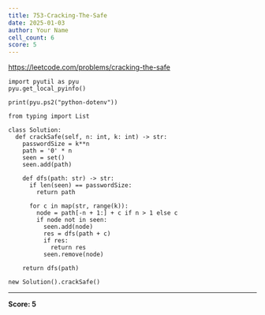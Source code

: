 ```yaml
---
title: 753-Cracking-The-Safe
date: 2025-01-03
author: Your Name
cell_count: 6
score: 5
---
```


https://leetcode.com/problems/cracking-the-safe


```
import pyutil as pyu
pyu.get_local_pyinfo()
```


```
print(pyu.ps2("python-dotenv"))
```


```
from typing import List
```


```
class Solution:
  def crackSafe(self, n: int, k: int) -> str:
    passwordSize = k**n
    path = '0' * n
    seen = set()
    seen.add(path)

    def dfs(path: str) -> str:
      if len(seen) == passwordSize:
        return path

      for c in map(str, range(k)):
        node = path[-n + 1:] + c if n > 1 else c
        if node not in seen:
          seen.add(node)
          res = dfs(path + c)
          if res:
            return res
          seen.remove(node)

    return dfs(path)
```


```
new Solution().crackSafe()
```


---
**Score: 5**